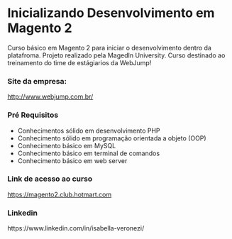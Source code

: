 <h1>
Inicializando Desenvolvimento em Magento 2
</h1>

Curso básico em Magento 2 para iniciar o desenvolvimento dentro da platafroma. Projeto realizado pela MagedIn University. Curso destinado ao treinamento do time de estágiarios da WebJump!

<h3>
Site da empresa: 
</h3>

http://www.webjump.com.br/

<h3>
Pré Requisitos
</h3>
<ul>
  <li> Conhecimentos sólido em desenvolvimento PHP </li>
  <li> Conhecimento sólido em programação orientada a objeto (OOP) </li>
  <li> Conhecimento básico em MySQL </li>
  <li> Conhecimento básico em terminal de comandos  </li>
  <li> Conhecimento básico em web server </li>
 </ul> 
<h3>
Link de acesso ao curso 
</h3>

https://magento2.club.hotmart.com 

<h3>
Linkedin
</h3>
https://www.linkedin.com/in/isabella-veronezi/
<h3>









